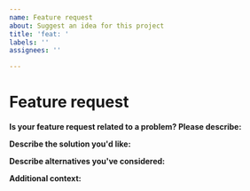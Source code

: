 ```yaml
---
name: Feature request
about: Suggest an idea for this project
title: 'feat: '
labels: ''
assignees: ''

---
```


# Feature request

**Is your feature request related to a problem? Please describe:**
<!--
A clear and concise description of what the problem is. Ex. I'm always frustrated when [...]
-->


**Describe the solution you'd like:**
<!--
A clear and concise description of what you want to happen.
-->


**Describe alternatives you've considered:**
<!--
A clear and concise description of any alternative solutions or features you've considered.
-->


**Additional context:**
<!--
Add any other context or screenshots about the feature request here.
-->

